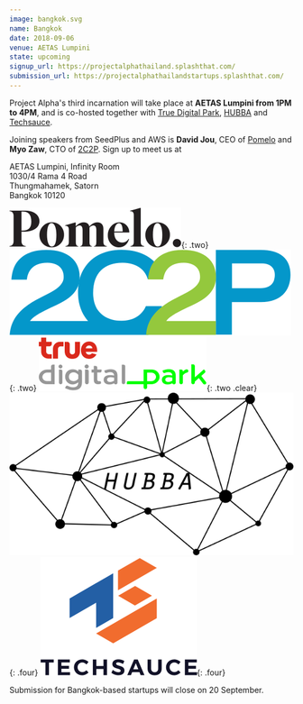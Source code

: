 ```yaml
---
image: bangkok.svg
name: Bangkok
date: 2018-09-06
venue: AETAS Lumpini
state: upcoming
signup_url: https://projectalphathailand.splashthat.com/
submission_url: https://projectalphathailandstartups.splashthat.com/
---
```


Project Alpha's third incarnation will take place at **AETAS Lumpini from 1PM to 4PM**, and is co-hosted together with [True Digital Park](http://www.truedigitalpark.com/), [HUBBA](http://www.hubbathailand.com/) and [Techsauce](https://techsauce.co/).

Joining speakers from SeedPlus and AWS is **David Jou**, CEO of [Pomelo](https://www.pomelofashion.com/) and **Myo Zaw**, CTO of [2C2P](https://www.2c2p.com). Sign up to meet us at

AETAS Lumpini, Infinity Room  
1030/4 Rama 4 Road  
Thungmahamek, Satorn  
Bangkok 10120

[![Pomelo](/assets/wordmark-pomelo.svg)](https://www.pomelofashion.com/){: .two}
[![2C2P](/assets/wordmark-2c2p.svg)](https://www.2c2p.com){: .two}
[![True Digital Park](/assets/wordmark-truedigitalpark.svg)](http://www.truedigitalpark.com/){: .two .clear}
[![HUBBA](/assets/wordmark-hubba.svg)](http://www.hubbathailand.com/){: .four}
[![Techsauce](/assets/wordmark-techsauce.svg)](https://techsauce.co/){: .four}

Submission for Bangkok-based startups will close on 20 September.